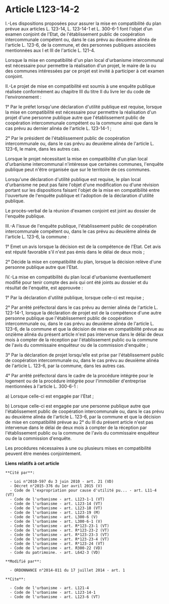 # Article L123-14-2

I.-Les dispositions proposées pour assurer la mise en compatibilité du plan prévue aux articles L. 123-14, L. 123-14-1 et L.
300-6-1 font l'objet d'un examen conjoint de l'Etat, de l'établissement public de coopération intercommunale compétent ou,
dans le cas prévu au deuxième alinéa de l'article L. 123-6, de la commune, et des personnes publiques associées mentionnées
aux I et III de l'article L. 121-4. 

Lorsque la mise en compatibilité d'un plan local d'urbanisme intercommunal est nécessaire pour permettre la réalisation d'un
projet, le maire de la ou des communes intéressées par ce projet est invité à participer à cet examen conjoint. 

II.-Le projet de mise en compatibilité est soumis à une enquête publique réalisée conformément au chapitre III du titre II du
livre Ier du code de l'environnement : 

1° Par le préfet lorsqu'une déclaration d'utilité publique est requise, lorsque la mise en compatibilité est nécessaire pour
permettre la réalisation d'un projet d'une personne publique autre que l'établissement public de coopération intercommunale
compétent ou la commune ainsi que dans le cas prévu au dernier alinéa de l'article L. 123-14-1 ; 

2° Par le président de l'établissement public de coopération intercommunale ou, dans le cas prévu au deuxième alinéa de
l'article L. 123-6, le maire, dans les autres cas. 

Lorsque le projet nécessitant la mise en compatibilité d'un plan local d'urbanisme intercommunal n'intéresse que certaines
communes, l'enquête publique peut n'être organisée que sur le territoire de ces communes. 

Lorsqu'une déclaration d'utilité publique est requise, le plan local d'urbanisme ne peut pas faire l'objet d'une modification
ou d'une révision portant sur les dispositions faisant l'objet de la mise en compatibilité entre l'ouverture de l'enquête
publique et l'adoption de la déclaration d'utilité publique. 

Le procès-verbal de la réunion d'examen conjoint est joint au dossier de l'enquête publique. 

III.-A l'issue de l'enquête publique, l'établissement public de coopération intercommunale compétent ou, dans le cas prévu au
deuxième alinéa de l'article L. 123-6, la commune : 

1° Emet un avis lorsque la décision est de la compétence de l'Etat. Cet avis est réputé favorable s'il n'est pas émis dans le
délai de deux mois ; 

2° Décide la mise en compatibilité du plan, lorsque la décision relève d'une personne publique autre que l'Etat. 

IV.-La mise en compatibilité du plan local d'urbanisme éventuellement modifié pour tenir compte des avis qui ont été joints
au dossier et du résultat de l'enquête, est approuvée : 

1° Par la déclaration d'utilité publique, lorsque celle-ci est requise ; 

2° Par arrêté préfectoral dans le cas prévu au dernier alinéa de l'article L. 123-14-1, lorsque la déclaration de projet est
de la compétence d'une autre personne publique que l'établissement public de coopération intercommunale ou, dans le cas prévu
au deuxième alinéa de l'article L. 123-6, de la commune et que la décision de mise en compatibilité prévue au onzième alinéa
du présent article n'est pas intervenue dans le délai de deux mois à compter de la réception par l'établissement public ou la
commune de l'avis du commissaire enquêteur ou de la commission d'enquête ; 

3° Par la déclaration de projet lorsqu'elle est prise par l'établissement public de coopération intercommunale ou, dans le
cas prévu au deuxième alinéa de l'article L. 123-6, par la commune, dans les autres cas. 

4° Par arrêté préfectoral dans le cadre de la procédure intégrée pour le logement ou de la procédure intégrée pour
l'immobilier d'entreprise mentionnées à l'article L. 300-6-1 : 

a) Lorsque celle-ci est engagée par l'Etat ; 

b) Lorsque celle-ci est engagée par une personne publique autre que l'établissement public de coopération intercommunale ou,
dans le cas prévu au deuxième alinéa de l'article L. 123-6, par la commune et que la décision de mise en compatibilité prévue
au 2° du III du présent article n'est pas intervenue dans le délai de deux mois à compter de la réception par l'établissement
public ou la commune de l'avis du commissaire enquêteur ou de la commission d'enquête. 

Les procédures nécessaires à une ou plusieurs mises en compatibilité peuvent être menées conjointement.

**Liens relatifs à cet article**

	**Cité par**:

	  - Loi n°2010-597 du 3 juin 2010 - art. 21 (VD)
	  - Décret n°2015-376 du 1er avril 2015 (V)
	  - Code de l'expropriation pour cause d'utilité pu... - art. L11-4 (VT)
	  - Code de l'urbanisme - art. L123-1-1 (VT)
	  - Code de l'urbanisme - art. L123-14 (VT)
	  - Code de l'urbanisme - art. L123-18 (VT)
	  - Code de l'urbanisme - art. L123-19 (M)
	  - Code de l'urbanisme - art. L300-6 (V)
	  - Code de l'urbanisme - art. L300-6-1 (V)
	  - Code de l'urbanisme - art. R*123-23-1 (VT)
	  - Code de l'urbanisme - art. R*123-23-2 (VT)
	  - Code de l'urbanisme - art. R*123-23-3 (VT)
	  - Code de l'urbanisme - art. R*123-23-4 (VT)
	  - Code de l'urbanisme - art. R*123-24 (VT)
	  - Code de l'urbanisme - art. R300-22 (VD)
	  - Code du patrimoine. - art. L642-3 (VD)

	**Modifié par**:

	  - ORDONNANCE n°2014-811 du 17 juillet 2014 - art. 1

	**Cite**:

	  - Code de l'urbanisme - art. L121-4
	  - Code de l'urbanisme - art. L123-14-1
	  - Code de l'urbanisme - art. L123-6 (VT)
